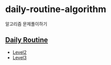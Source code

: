 # daily-routine-algorithm
알고리즘 문제풀이하기

## [Daily Routine](https://docs.google.com/spreadsheets/d/1BSeIbnplDf086_Lioc-HzqbH5JI_vYnXWmbspbHPxbE/edit#gid=31531500)
- [Level2](https://github.com/lsj135779/daily-routine-algorithm/tree/main/algorithm/src/level2)
- [Level3](https://github.com/lsj135779/daily-routine-algorithm/tree/main/algorithm/src/level3)
